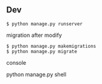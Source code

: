 ## Dev
```
$ python manage.py runserver
```


migration after modify

```
$ python manage.py makemigrations
$ python manage.py migrate
```

console

python manage.py shell
